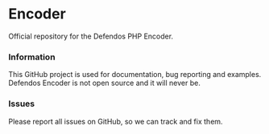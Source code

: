 # Encoder
Official repository for the Defendos PHP Encoder.

### Information
This GitHub project is used for documentation, bug reporting and examples. Defendos Encoder is not open source and it will never be.

### Issues
Please report all issues on GitHub, so we can track and fix them.

